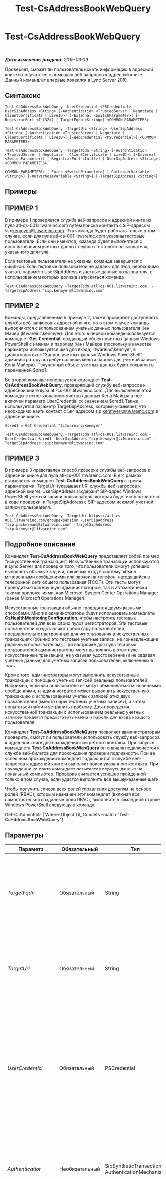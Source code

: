 ﻿---
title: Test-CsAddressBookWebQuery
TOCTitle: Test-CsAddressBookWebQuery
ms:assetid: 9753dcba-83b3-437b-98f0-2806305a5bbb
ms:mtpsurl: https://technet.microsoft.com/ru-ru/library/Gg398773(v=OCS.15)
ms:contentKeyID: 49310593
ms.date: 05/19/2016
mtps_version: v=OCS.15
ms.translationtype: HT
---

# Test-CsAddressBookWebQuery

 

_**Дата изменения раздела:** 2015-03-09_

Проверяет, сможет ли пользователь искать информацию в адресной книге и получать ее с помощью веб-запросов к адресной книге. Данный командлет впервые появился в Lync Server 2010.

## Синтаксис

    Test-CsAddressBookWebQuery -UserCredential <PSCredential> -UserSipAddress <String> [-Authentication <TrustedServer | Negotiate | ClientCertificate | LiveID>] [-External <SwitchParameter>] [-RegistrarPort <Int32>] [-TargetFqdn <String>] <COMMON PARAMETERS>

    Test-CsAddressBookWebQuery -TargetUri <String> -UserSipAddress <String> [-Authentication <TrustedServer | Negotiate | ClientCertificate | LiveID>] [-WebCredential <PSCredential>] <COMMON PARAMETERS>

    Test-CsAddressBookWebQuery -TargetFqdn <String> [-Authentication <TrustedServer | Negotiate | ClientCertificate | LiveID>] [-External <SwitchParameter>] [-RegistrarPort <Int32>] [-UserSipAddress <String>] <COMMON PARAMETERS>

    COMMON PARAMETERS: [-Force <SwitchParameter>] [-OutLoggerVariable <String>] [-OutVerboseVariable <String>] [-TargetSipAddress <String>]

## Примеры

## ПРИМЕР 1

В примере 1 проверяется служба веб-запросов к адресной книге из пула atl-cs-001.litwareinc.com путем поиска контакта с SIP-адресом sip:kenmyer@litwareinc.com. Эта команда будет работать только в том случае, если для пула atl-cs-001.litwareinc.com указаны тестовые пользователи. Если они имеются, команда будет выполняться с использованием учетных данных первого тестового пользователя, указанного для пула.

Если тестовые пользователи не указаны, команда завершится с ошибкой. Если тестовые пользователи не заданы для пула, необходимо указать параметр UserSipAddress и учетные данные пользователя, с использованием которых должна запускаться команда.

    Test-CsAddressBookWebQuery -TargetFqdn atl-cs-001.litwareinc.com  -TargetSipAddress "sip:kenmyer@litwareinc.com"

## ПРИМЕР 2

Команды, представленные в примере 2, также проверяют доступность службы веб-запросов к адресной книге, но в этом случае команды выполняются с использованием учетных данных пользователя Кен Майер (litwareinc\\kenmyer). Для этого в первой команде используется командлет **Get-Credential**, создающий объект учетных данных Windows PowerShell с именем и паролем Кена Майера (поскольку в качестве параметра используется имя для входа, litwareinc\\kenmyer, в диалоговом окне "Запрос учетных данных Windows PowerShell" администратору потребуется лишь ввести пароль для учетной записи Кена Майера). Полученный объект учетных данных будет сохранен в переменной $cred1.

Во второй команде используется командлет **Test-CsAddressBookWebQuery**, проверяющий службу веб-запросов к адресной книге пула atl-cs-001.litwareinc.com. Для выполнения этой команды с использованием учетных данных Кена Майера в нее включен параметр UserCredential со значением $cred1. Также используется параметр TargetSipAddress, который указывает, что необходимо найти контакт с SIP-адресом sip:kenmyer@litwareinc.com в адресной книге.

    $cred1 = Get-Credential "litwareinc\kenmyer"
    
    Test-CsAddressBookWebQuery -TargetFqdn atl-cs-001.litwareinc.com -UserCredential $cred1 -UserSipAddress "sip:kenmyer@litwareinc.com" -TargetSipAddress "sip:kenmyer@litwareinc.com"

## ПРИМЕР 3

В примере 3 представлен способ проверки службы веб-запросов к адресной книге для пула atl-cs-001.litwareinc.com. В его рамках вызывается командлет **Test-CsAddressBookWebQuery** с тремя параметрами: TargetUri (указывает URI службы веб-запросов к адресной книге), UserSipAddress (содержит SIP-адрес Windows PowerShell учетной записи пользователя, которая будет использоваться в ходе проверки) и TargetSipAddress с SIP-адресом искомой учетной записи пользователя.

    Test-CsAddressBookWebQuery -TargetUri https://atl-cs-001.litwareinc.com/groupexpansion -UserSipAddress "sip:packerman@litwareinc.com" -TargetSipAddress "sip:kenmyer@litwareinc.com"

## Подробное описание

Командлет **Test-CsAddressBookWebQuery** представляет собой пример "искусственной транзакции". Искусственные транзакции используются в Lync Server для проверки того, что пользователи смогут успешно выполнять обычные задачи, такие как вход в систему, обмен мгновенными сообщениями или звонок на телефон, находящийся в телефонной сети общего пользования (ТСОП). Эти тесты могут проводиться как вручную администратором, так и автоматически такими приложениями, как Microsoft System Center Operations Manager (ранее Microsoft Operations Manager).

Искусственные транзакции обычно проводятся двумя разными способами. Многие администраторы будут использовать командлеты **CsHealthMonitoringConfiguration**, чтобы настроить тестовых пользователей для всех своих пулов регистраторов. Эти тестовые пользователи представляют собой пару пользователей, предварительно настроенных для использования в искусственных транзакциях (обычно это тестовые учетные записи, не принадлежащие реальным пользователям). При настройке для пула тестовых пользователей администраторы могут выполнять в этом пуле искусственные транзакции, не указывая удостоверения (и не задавая учетные данные) для учетных записей пользователей, включенных в тест.

Кроме того, администраторы могут выполнять искусственные транзакции с помощью учетных записей реальных пользователей. Например, если два пользователя не могут обмениваться мгновенными сообщениями, то администратор может выполнить искусственную транзакцию с использованием учетных записей этих двух пользователей (вместо пары тестовых учетных записей), а затем попытаться найти и устранить проблему. Для проведения искусственной транзакции с использованием реальных учетных записей придется предоставить имена и пароли для входа каждого пользователя.

Командлет **Test-CsAddressBookWebQuery** позволяет администраторам проверить, смогут ли пользователи использовать службу веб-запросов к адресной книге для нахождения конкретного контакта. При запуске командлета **Test-CsAddressBookWebQuery** он сначала подключается к службе веб-билетов для прохождения проверки подлинности. При ее успешном прохождении командлет подключится к службе веб-запросов к адресной книге и выполнит поиск указанного контакта. При нахождении контакта командлет попытается вернуть данные на локальный компьютер. Проверка считается успешно пройденной только в том случае, если удастся выполнить все вышеуказанные шаги.

Чтобы получить список всех ролей управления доступом на основе ролей (RBAC), которым назначен этот командлет (включая все самостоятельно созданные роли RBAC), выполните в командной строке Windows PowerShell следующую команду:

Get-CsAdminRole | Where-Object {$\_.Cmdlets –match "Test-CsAddressBookWebQuery"}

## Параметры


<table>
<colgroup>
<col style="width: 25%" />
<col style="width: 25%" />
<col style="width: 25%" />
<col style="width: 25%" />
</colgroup>
<thead>
<tr class="header">
<th>Параметр</th>
<th>Обязательный</th>
<th>Тип</th>
<th>Описание</th>
</tr>
</thead>
<tbody>
<tr class="odd">
<td><p><em>TargetFqdn</em></p></td>
<td><p>Обязательный</p></td>
<td><p>String</p></td>
<td><p>Полное доменное имя пула регистраторов, в котором должна тестироваться служба веб-запросов к адресной книге. Например: -TargetFqdn &quot;atl-cs-001.litwareinc.com&quot;.</p>
<p>Обратите внимание, что нельзя использовать оба параметра (TargetUri и TargetFqdn) в одной команде.</p></td>
</tr>
<tr class="even">
<td><p><em>TargetUri</em></p></td>
<td><p>Обязательный</p></td>
<td><p>String</p></td>
<td><p>Универсальный код ресурса (URI) службы веб-запросов к адресной книге. Например: -TargetUri &quot;https://atl-cs-001.litwareinc.com/groupexpansion&quot;.</p>
<p>Обратите внимание, что нельзя использовать оба параметра (TargetUri и TargetFqdn) в одной команде.</p></td>
</tr>
<tr class="odd">
<td><p><em>UserCredential</em></p></td>
<td><p>Обязательный</p></td>
<td><p>PSCredential</p></td>
<td><p>Объект учетных данных пользователя для учетной записи пользователя, которая должна использоваться в тесте. Значение, передаваемое в UserCredential, должно быть ссылкой на объект, полученной с использованием командлета <strong>Get-Credential</strong>. В этом примере код возвращает объект учетных данных пользователя litwareinc\kenmyer и сохраняет его в переменной</p>
<p>$x: $x = Get-Credential &quot;litwareinc\kenmyer&quot;</p>
<p>При запуске этой команды необходимо указать пароль пользователя.</p></td>
</tr>
<tr class="even">
<td><p><em>Authentication</em></p></td>
<td><p>Необязательный</p></td>
<td><p>SipSyntheticTransaction AuthenticationMechanism</p></td>
<td><p>Тип проверки подлинности, используемой в тесте. Разрешенные значения:</p>
<p>* TrustedServer</p>
<p>* Negotiate</p>
<p>* ClientCertificate</p>
<p>* LiveID</p></td>
</tr>
<tr class="odd">
<td><p><em>External</em></p></td>
<td><p>Необязательный</p></td>
<td><p>SwitchParameter</p></td>
<td><p>Позволяет проверить, могут ли внешние пользователи использовать службу веб-запросов к адресной книге.</p></td>
</tr>
<tr class="even">
<td><p><em>Force</em></p></td>
<td><p>Необязательный</p></td>
<td><p>SwitchParameter</p></td>
<td><p>Подавляет отображение любых сообщений о некритических ошибках, которые могут возникать при выполнении этой команды.</p></td>
</tr>
<tr class="odd">
<td><p><em>OutLoggerVariable</em></p></td>
<td><p>Необязательный</p></td>
<td><p>String</p></td>
<td><p>Если этот параметр используется, подробные результаты выполнения командлета будут сохранены в указанной переменной. Эта переменная включает в себя пару методов, ToHTML и ToXML, которые затем могут использоваться для сохранения этих результатов в HTML-файле или в XML-файле.</p>
<p>Для сохранения выходных результатов в переменной средства ведения журнала с именем $TestOutput используется следующий синтаксис:</p>
<p>-OutLoggerVariable TestOutput</p>
<p>Примечание. При указании имени переменной не следует добавлять в начало символ $. Чтобы сохранить информацию, содержащуюся в переменной средства ведения журнала, в HTML-файле, используйте команду, аналогичную следующей:</p>
<p>$TestOutput.ToHTML() &gt; C:\Logs\TestOutput.html</p>
<p>Чтобы сохранить информацию, содержащуюся в переменной средства ведения журнала, в XML-файле, используйте команду, аналогичную следующей:</p>
<p></p>
<p>$TestOutput.ToXML() &gt; C:\Logs\TestOutput.xml</p></td>
</tr>
<tr class="even">
<td><p><em>OutVerboseVariable</em></p></td>
<td><p>Необязательный</p></td>
<td><p>String</p></td>
<td><p>При указании этого параметра подробные результаты выполнения командлета будут сохранены в указанной переменной. Например, чтобы сохранить результаты в переменную $TestOutput, используйте следующий синтаксис:</p>
<p>-OutVerboseVariable TestOutput</p>
<p>При указании имени переменной не следует добавлять в его начало символ $.</p></td>
</tr>
<tr class="odd">
<td><p><em>RegistrarPort</em></p></td>
<td><p>Необязательный</p></td>
<td><p>Int32</p></td>
<td><p>Порт SIP, используемый службой регистратора. Этот параметр не обязателен, если регистратор использует порт по умолчанию, 5061.</p></td>
</tr>
<tr class="even">
<td><p><em>TargetSipAddress</em></p></td>
<td><p>Необязательный</p></td>
<td><p>String</p></td>
<td><p>SIP-адрес контакта, ожидаемого от службы веб-запросов к адресной книге. Например: -TargetSipAddress &quot;sip:kenmyer@litwareinc.com&quot;.</p></td>
</tr>
<tr class="odd">
<td><p><em>UserSipAddress</em></p></td>
<td><p>Необязательный</p></td>
<td><p>String</p></td>
<td><p>SIP-адрес пользователя, используемого в ходе теста. Если этот параметр не указан, командлет <strong>Test-CsAddressBookWebQuery</strong> будет использовать для проверок параметры конфигурации наблюдения за работоспособностью проверяемого пула.</p></td>
</tr>
<tr class="even">
<td><p><em>WebCredential</em></p></td>
<td><p>Необязательный</p></td>
<td><p>PSCredential</p></td>
<td><p>Объект, содержащий учетные данные пользователя для доступа к службе информирования о местонахождении. Этот объект можно извлечь, вызвав командлет <strong>Get-Credential</strong> и предоставив соответствующие учетные данные.</p>
<p>Этот параметр необходим, если указаны параметры TargetUri и UserSipAddress, и компьютер, на котором выполняется команда, не имеет сертификат сервера.</p></td>
</tr>
</tbody>
</table>


## Типы входных данных

Нет. Командлет **Test-CsAddressBookWebQuery** не принимает входные данные из конвейера.

## Типы возвращаемых данных

Командлет **Test-CsAddressBookWebQuery** возвращает экземпляр объекта Microsoft.Rtc.SyntheticTransactions.TaskOutput.

## См. также

#### Другие ресурсы

[Test-CsAddressBookService](test-csaddressbookservice.md)  
[Update-CsAddressBook](update-csaddressbook.md)

